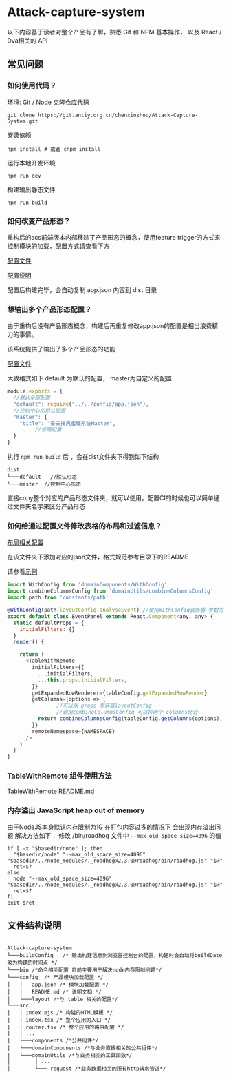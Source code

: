 # Attack-capture-system

以下内容基于读者对整个产品有了解，熟悉 Git 和 NPM 基本操作， 以及 React / Dva相关的 API

## 常见问题



### 如何使用代码？
环境: Git / Node
克隆仓库代码
```shell
git clone https://git.antiy.org.cn/chenxinzhou/Attack-Capture-System.git
```
安装依赖 
```shell
npm install # 或者 cnpm install
```
运行本地开发环境
```shell
npm run dev 
```
构建输出静态文件
```
npm run build
```


### 如何改变产品形态？

重构后的acs前端版本内部移除了产品形态的概念，使用feature trigger的方式来控制模块的加载，配置方式请查看下方

[配置文件](./config/app.json)        

[配置说明](./config/README.md)

配置后构建完毕，会自动复制 app.json 内容到 dist 目录

### 想输出多个产品形态配置？

由于重构后没有产品形态概念，构建后再重复修改app.json的配置是相当浪费精力的事情。

该系统提供了输出了多个产品形态的功能

[配置文件](./buildConfig/appConfigOutput/app.config.js)

大致格式如下 default 为默认的配置， master为自定义的配置

```javascript
module.exports = {
  //默认全部配置
  "default": require("../../config/app.json"),
  //控制中心的默认配置
  "master": {
    "title": "安天捕风蜜罐系统Master",
    .... //省略配置
  }
}
```

执行 ```npm run build``` 后 ，会在dist文件夹下得到如下结构
```
dist
└───default   //默认形态
└───master  //控制中心形态
```

直接copy整个对应的产品形态文件夹，就可以使用，配置CI的时候也可以简单通过文件夹名字来区分产品形态

### 如何给通过配置文件修改表格的布局和过滤信息？

[布局相关配置](./config/layout)

在该文件夹下添加对应的json文件，格式规范参考目录下的README

请参看[示例](./src/modules/Analyse_Event/index.tsx)

```javascript
import WithConfig from 'domainComponents/WithConfig'
import combineColumnsConfig from 'domainUtils/combineColumnsConfig'
import path from 'constants/path'

@WithConfig(path.layoutConfig.analyseEvent) //使用WithConfig装饰器 参数为配置文件路径
export default class EventPanel extends React.Component<any, any> {
  static defaultProps = {
    initialFilters: {}
  }
  render() {

    return (
      <TableWithRemote
        initialFilters={{
          ...initialFilters,
          ...this.props.initialFilters,
        }}
        getExpandedRowRenderer={tableConfig.getExpandedRowRender}
        getColumns={options => {
                //可以从 props 里获取layoutConfig 
                //调用combineColumnsConfig 可以将两个 columns结合
          return combineColumnsConfig(tableConfig.getColumns(options), this.props.config.columns)
        }}
        remoteNamespace={NAMESPACE}
      />
    )
  }
}
```
### TableWithRemote 组件使用方法

[TableWithRemote README.md](./src/domainComponents/TableWithRemote/README.md)

### 内存溢出 JavaScript heap out of memory
由于NodeJS本身默认内存限制为1G 在打包内容过多的情况下 会出现内存溢出问题
解决方法如下：
修改 /bin/roadhog 文件中 ```--max_old_space_size=4096``` 的值

```shell
if [ -x "$basedir/node" ]; then
  "$basedir/node" "--max_old_space_size=4096"  "$basedir/../node_modules/._roadhog@2.3.0@roadhog/bin/roadhog.js" "$@"
  ret=$?
else 
  node "--max_old_space_size=4096" "$basedir/../node_modules/._roadhog@2.3.0@roadhog/bin/roadhog.js" "$@"
  ret=$?
fi
exit $ret
```


## 文件结构说明

```
  
Attack-capture-system
└───buildConfig   /* 输出构建信息到浏览器控制台的配置，构建时会自动将buildDate改为构建的时间点 */
└───bin /*命令相关配置 目前主要用于解决node内存限制问题*/
└───config  /* 产品模块加载配置 */
│   │   app.json /* 模块加载配置 */
│   │   README.md /* 说明文档 */
│   └───layout /*与 table 相关的配置*/
└───src
|   | index.ejs /* 构建的HTML模板 */
|   | index.tsx /* 整个应用的入口 */
|   | router.tsx /* 整个应用的路由配置 */ 
|   | ... 
|   └───components /*公共组件*/
|   └───domainComponents /*与业务直接相关的公共组件*/
|   └───domainUtils /*与业务相关的工具函数*/
│        │ ...   
│        └─── request /*业务数据相关的所有http请求管道*/
```

